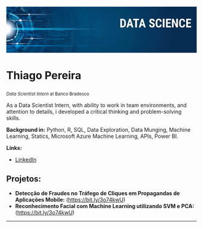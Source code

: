 <p align="center">
  <img src="banner.png" >
</p>

# Thiago Pereira
<sub>*Data Scientist Intern* at Banco Bradesco</sub>

As a Data Scientist Intern, with ability to work in team environments, and attention to details, i developed a critical thinking and problem-solving skills.

**Background in:** Python, R, SQL, Data Exploration, Data Munging, Machine Learning, Statics, Microsoft Azure Machine Learning, APIs, Power BI.

**Links:**
* [LinkedIn](https://www.linkedin.com/in/thiago-pereira-61756b171/)


## Projetos:

* **Detecção de Fraudes no Tráfego de Cliques em Propagandas de Aplicações Mobile:** (https://bit.ly/3o74kwU)
* **Reconhecimento Facial com Machine Learning utilizando SVM e PCA:** (https://bit.ly/3o74kwU) 
---


